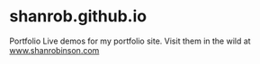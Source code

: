 # shanrob.github.io
Portfolio
Live demos for my portfolio site. Visit them in the wild at www.shanrobinson.com
